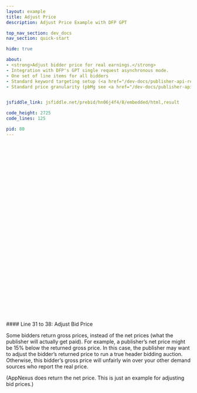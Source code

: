 ```yaml
---
layout: example
title: Adjust Price
description: Adjust Price Example with DFP GPT

top_nav_section: dev_docs
nav_section: quick-start

hide: true

about:
- <strong>Adjust bidder price for real earnings.</strong>
- Integration with DFP's GPT single request asynchronous mode.
- One set of line items for all bidders
- Standard keyword targeting setup (<a href="/dev-docs/publisher-api-reference.html#bidderSettingsDefault">reference</a>).
- Standard price granularity (pbMg see <a href="/dev-docs/publisher-api-reference.html#bidResponse">reference here</a>).


jsfiddle_link: jsfiddle.net/prebid/hn06j4f4/8/embedded/html,result

code_height: 2725
code_lines: 125

pid: 80
---
```


<br>
<br>
<br>
<br>
<br>

<br><br><br><br><br><br>
<br><br><br><br><br><br>
<br><br><br><br><br><br>
<br><br><br><br>

<div markdown="1">
#### Line 31 to 38: Adjust Bid Price

Some bidders return gross prices, instead of the net prices (what the publisher will actually get paid). For example, a publisher’s net price might be 15% below the returned gross price. In this case, the publisher may want to adjust the bidder’s returned price to run a true header bidding auction. Otherwise, this bidder’s gross price will unfairly win over your other demand sources who report the real price.

(AppNexus does return the net price. This is just an example for adjusting bid prices.)


</div>
